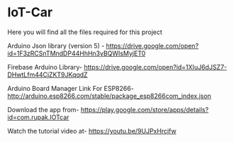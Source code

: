 # IoT-Car
Here you will find all the files required for this project

Arduino Json library (version 5) -
https://drive.google.com/open?id=1F3zRCSnTMndDP44HhHn3yBQWIsMyjET0

Firebase Arduino Library-
https://drive.google.com/open?id=1XIuJ6dJSZ7-DHwtLfm44CjZKT9JKqqdZ

Arduino Board Manager Link For ESP8266-
http://arduino.esp8266.com/stable/package_esp8266com_index.json

Download the app from-
https://play.google.com/store/apps/details?id=com.rupak.IOTcar

Watch the tutorial video at-
https://youtu.be/9UJPxHrcjfw
